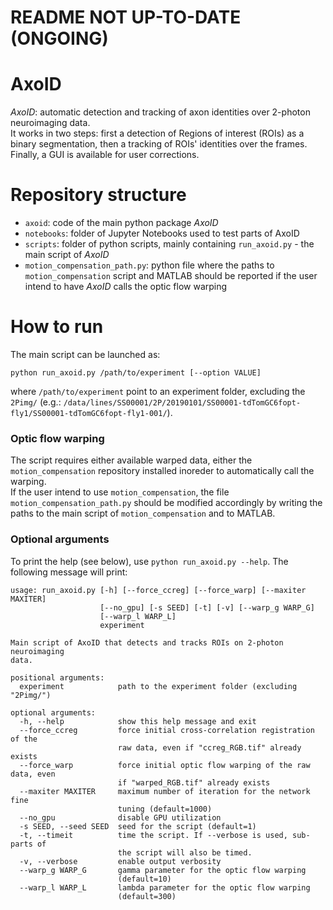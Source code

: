 # README NOT UP-TO-DATE (ONGOING)
# AxoID
*AxoID*: automatic detection and tracking of axon identities over 2-photon neuroimaging data.  
It works in two steps: first a detection of Regions of interest (ROIs) as a binary segmentation, then a tracking of ROIs' identities over the frames. Finally, a GUI is available for user corrections.

# Repository structure
  * `axoid`: code of the main python package *AxoID*
  * `notebooks`: folder of Jupyter Notebooks used to test parts of AxoID
  * `scripts`: folder of python scripts, mainly containing `run_axoid.py` - the main script of *AxoID*
  * `motion_compensation_path.py`: python file where the paths to `motion_compensation` script and MATLAB should be reported if the user intend to have *AxoID* calls the optic flow warping

# How to run
The main script can be launched as:
```
python run_axoid.py /path/to/experiment [--option VALUE]
```
where `/path/to/experiment` point to an experiment folder, excluding the `2Pimg/` (e.g.: `/data/lines/SS00001/2P/20190101/SS00001-tdTomGC6fopt-fly1/SS00001-tdTomGC6fopt-fly1-001/`).

### Optic flow warping
The script requires either available warped data, either the `motion_compensation` repository installed inoreder to automatically call the warping.  
If the user intend to use `motion_compensation`, the file `motion_compensation_path.py` should be modified accordingly by writing the paths to the main script of `motion_compensation` and to MATLAB.

### Optional arguments
To print the help (see below), use `python run_axoid.py --help`. The following message will print:
```
usage: run_axoid.py [-h] [--force_ccreg] [--force_warp] [--maxiter MAXITER]
                    [--no_gpu] [-s SEED] [-t] [-v] [--warp_g WARP_G]
                    [--warp_l WARP_L]
                    experiment

Main script of AxoID that detects and tracks ROIs on 2-photon neuroimaging
data.

positional arguments:
  experiment            path to the experiment folder (excluding "2Pimg/")

optional arguments:
  -h, --help            show this help message and exit
  --force_ccreg         force initial cross-correlation registration of the
                        raw data, even if "ccreg_RGB.tif" already exists
  --force_warp          force initial optic flow warping of the raw data, even
                        if "warped_RGB.tif" already exists
  --maxiter MAXITER     maximum number of iteration for the network fine
                        tuning (default=1000)
  --no_gpu              disable GPU utilization
  -s SEED, --seed SEED  seed for the script (default=1)
  -t, --timeit          time the script. If --verbose is used, sub-parts of
                        the script will also be timed.
  -v, --verbose         enable output verbosity
  --warp_g WARP_G       gamma parameter for the optic flow warping
                        (default=10)
  --warp_l WARP_L       lambda parameter for the optic flow warping
                        (default=300)
```
